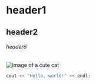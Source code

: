 # header1
## header2
###### header6
![Image of a cute cat](https://th.bing.com/th/id/OIP.XkoEzwsMvgsXyZllfS9L4wHaJQ?rs=1&pid=ImgDetMain)

``` javascript
cout << "Hello, world!" << endl;
```
